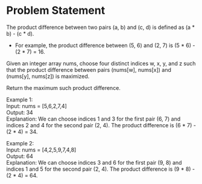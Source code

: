 # Problem Statement
The product difference between two pairs (a, b) and (c, d) is defined as (a * b) - (c * d).

* For example, the product difference between (5, 6) and (2, 7) is (5 * 6) - (2 * 7) = 16.   

Given an integer array nums, choose four distinct indices w, x, y, and z such that the product difference between pairs (nums[w], nums[x]) and (nums[y], nums[z]) is maximized.

Return the maximum such product difference.

Example 1:  
Input: nums = [5,6,2,7,4]   
Output: 34  
Explanation: We can choose indices 1 and 3 for the first pair (6, 7) and indices 2 and 4 for the second pair (2, 4).
The product difference is (6 * 7) - (2 * 4) = 34.
  
Example 2:  
Input: nums = [4,2,5,9,7,4,8]  
Output: 64  
Explanation: We can choose indices 3 and 6 for the first pair (9, 8) and indices 1 and 5 for the second pair (2, 4).
The product difference is (9 * 8) - (2 * 4) = 64.

